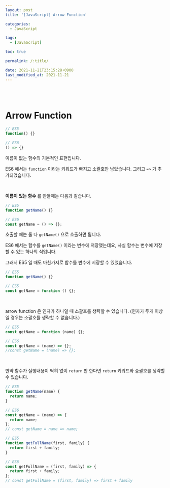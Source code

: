 ```yaml
---
layout: post
title: '[JavaScript] Arrow Function'

categories:
  - JavaScript

tags:
  - [JavaScript]

toc: true

permalink: /:title/

date: 2021-11-21T23:15:28+0900
last_modified_at: 2021-11-21
---
```


<br>
<br>

# Arrow Function

```javascript
// ES5
function() {}

// ES6
() => {}
```

이름이 없는 함수의 기본적인 표현입니다.

ES6 에서는 `function` 이라는 키워드가 빠지고 소괄호만 남았습니다. 그리고 `=>` 가 추가되었습니다.

<br>

**이름이 있는 함수** 를 만들때는 다음과 같습니다.

```javascript
// ES5
function getName() {}

// ES6
const getName = () => {};
```

호출할 때는 둘 다 `getName()` 으로 호출하면 됩니다.

ES6 에서는 함수를 `getName()` 이라는 변수에 저장했는데요, 사실 함수는 변수에 저장할 수 있는 하나의 식입니다.

그래서 ES5 일 때도 마찬가지로 함수를 변수에 저장할 수 있었습니다.

```javascript
// ES5
function getName() {}

// ES5
const getName = function () {};
```

<br>

arrow function 은 인자가 하나일 때 소괄호를 생략할 수 있습니다. (인자가 두개 이상일 경우는 소괄호를 생략할 수 없습니다.)

```javascript
// ES5
const getName = function (name) {};

// ES6
const getName = (name) => {};
//const getName = (name) => {};
```

<br>

만약 함수가 실행내용이 딱히 없이 `return` 만 한다면 `return` 키워드와 중괄호를 생략할 수 있습니다.

```javascript
// ES5
function getName(name) {
  return name;
}

// ES6
const getName = (name) => {
  return name;
};
// const getName = name => name;
```

```javascript
// ES5
function getFullName(first, family) {
  return first + family;
}

// ES6
const getFullName = (first, family) => {
  return first + family;
};
// const getFullName = (first, family) => first + family
```
